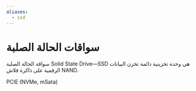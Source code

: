 ```yaml
---
aliases:
  - ssd
---
```


# سواقات الحالة الصلبة

سواقة الحالة الصلبة Solid State Drive&mdash;SSD هي وحدة تخزينية دائمة تخزن البيانات الرقمية على ذاكرة فلاش NAND.

PCIE (NVMe, mSata)